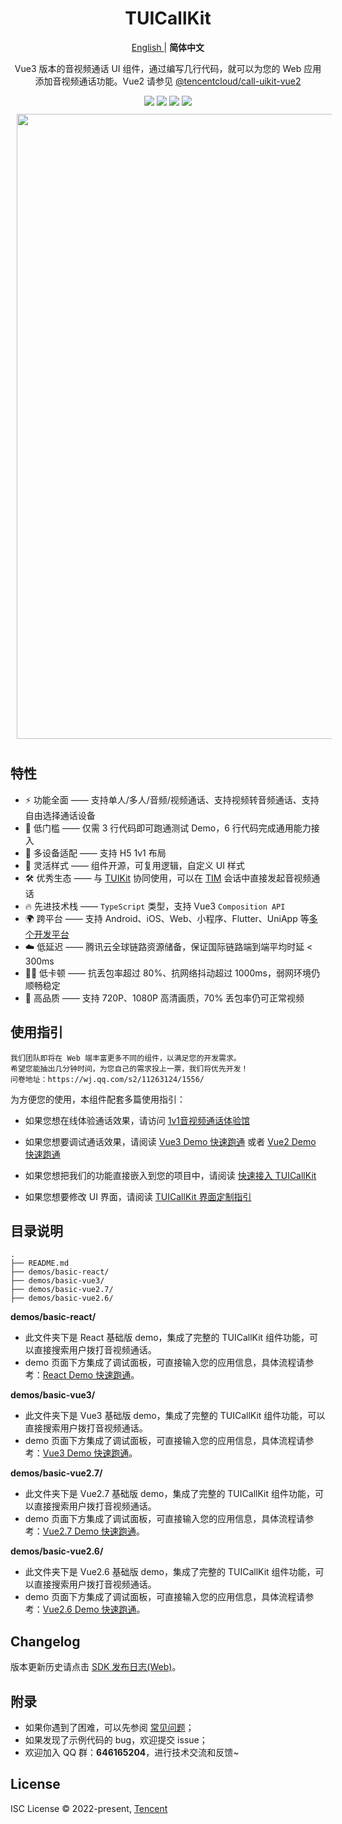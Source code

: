 <h1 align="center"> TUICallKit </h1>

<p align="center"> 
<a href="https://github.com/tencentyun/TUICallKit/blob/main/Web/README.md"> English </a> | <b> 简体中文 </b>
</p>

<p align="center">Vue3 版本的音视频通话 UI 组件，通过编写几行代码，就可以为您的 Web 应用添加音视频通话功能。Vue2 请参见 <a href="https://www.npmjs.com/package/@tencentcloud/call-uikit-vue2"> @tencentcloud/call-uikit-vue2 </a></p>
<!-- <p>在线演示 | Demo 跑通 | 快速接入 </p> -->

<div align="center">
<img src="https://img.shields.io/npm/v/@tencentcloud/call-uikit-vue">
<img src="https://img.shields.io/badge/Vue-%5E3.0.0-brightgreen">
<img src="https://img.shields.io/badge/support-docs%20%26%20demos-yellow">
<img src="https://img.shields.io/npm/l/@tencentcloud/call-uikit-vue">
<!-- https://shields.io/category/version  - tag: docs/demos, H5, v1.0.3(changelog), 
GitHub Release Date: -->
</div>

<img src="https://user-images.githubusercontent.com/57169560/194707785-6d2e1aca-5ee7-427a-be62-19699578e684.gif" style="width: 1000px; margin: 10px;" align="center">

## 特性

<!-- - 底层使用 腾讯云即时通信与音视频能力，效果媲美微信 -->
<!-- - 📦 开箱即用 —— 未引入除 SDK 外其他 npm 依赖，有效控制代码体积 -->
- ⚡️ 功能全面 —— 支持单人/多人/音频/视频通话、支持视频转音频通话、支持自由选择通话设备
- 🌟 低门槛 —— 仅需 3 行代码即可跑通测试 Demo，6 行代码完成通用能力接入
- 📱 多设备适配 —— 支持 H5 1v1 布局
- 🎨 灵活样式 —— 组件开源，可复用逻辑，自定义 UI 样式
- 🛠 优秀生态 —— 与 [TUIKit](https://cloud.tencent.com/document/product/269/79737) 协同使用，可以在 [TIM](https://cloud.tencent.com/document/product/269) 会话中直接发起音视频通话
- 🔥 先进技术栈 —— `TypeScript` 类型，支持 Vue3 `Composition API`
- 🌍 跨平台 —— 支持 Android、iOS、Web、小程序、Flutter、UniApp 等[多个开发平台](https://cloud.tencent.com/document/product/647/78742)
- ☁️ 低延迟 —— 腾讯云全球链路资源储备，保证国际链路端到端平均时延 < 300ms
- 🤙🏻 低卡顿 —— 抗丢包率超过 80%、抗网络抖动超过 1000ms，弱网环境仍顺畅稳定
- 🌈 高品质 —— 支持 720P、1080P 高清画质，70% 丢包率仍可正常视频

## 使用指引

```text
我们团队即将在 Web 端丰富更多不同的组件，以满足您的开发需求。
希望您能抽出几分钟时间，为您自己的需求投上一票，我们将优先开发！
问卷地址：https://wj.qq.com/s2/11263124/1556/
```

为方便您的使用，本组件配套多篇使用指引：

- 如果您想在线体验通话效果，请访问 [1v1音视频通话体验馆](https://web.sdk.qcloud.com/component/experience-center/index.html#/detail?scene=callkit)

- 如果您想要调试通话效果，请阅读 [Vue3 Demo 快速跑通](https://github.com/tencentyun/TUICallKit/blob/main/Web/demos/basic-vue3/README.md) 或者 [Vue2 Demo 快速跑通](https://github.com/tencentyun/TUICallKit/blob/main/Web/demos/basic-vue2/README.md)

- 如果您想把我们的功能直接嵌入到您的项目中，请阅读 [快速接入 TUICallKit](https://cloud.tencent.com/document/product/647/78731)

- 如果您想要修改 UI 界面，请阅读 [TUICallKit 界面定制指引](https://cloud.tencent.com/document/product/647/81014)

## 目录说明

```text
.
├── README.md
├── demos/basic-react/
├── demos/basic-vue3/
├── demos/basic-vue2.7/
├── demos/basic-vue2.6/
```

**demos/basic-react/**

- 此文件夹下是 React 基础版 demo，集成了完整的 TUICallKit 组件功能，可以直接搜索用户拨打音视频通话。
- demo 页面下方集成了调试面板，可直接输入您的应用信息，具体流程请参考：[React Demo 快速跑通](https://github.com/tencentyun/TUICallKit/blob/main/Web/demos/basic-react/README.zh-CN.md)。

**demos/basic-vue3/**

- 此文件夹下是 Vue3 基础版 demo，集成了完整的 TUICallKit 组件功能，可以直接搜索用户拨打音视频通话。
- demo 页面下方集成了调试面板，可直接输入您的应用信息，具体流程请参考：[Vue3 Demo 快速跑通](https://github.com/tencentyun/TUICallKit/blob/main/Web/demos/basic-vue3/README.zh-CN.md)。

**demos/basic-vue2.7/**

- 此文件夹下是 Vue2.7 基础版 demo，集成了完整的 TUICallKit 组件功能，可以直接搜索用户拨打音视频通话。
- demo 页面下方集成了调试面板，可直接输入您的应用信息，具体流程请参考：[Vue2.7 Demo 快速跑通](https://github.com/tencentyun/TUICallKit/blob/main/Web/demos/basic-vue2.7/README.zh-CN.md)。

**demos/basic-vue2.6/**

- 此文件夹下是 Vue2.6 基础版 demo，集成了完整的 TUICallKit 组件功能，可以直接搜索用户拨打音视频通话。
- demo 页面下方集成了调试面板，可直接输入您的应用信息，具体流程请参考：[Vue2.6 Demo 快速跑通](https://github.com/tencentyun/TUICallKit/blob/main/Web/demos/basic-vue2.6/README.zh-CN.md)。

## Changelog

版本更新历史请点击 [SDK 发布日志(Web)](https://cloud.tencent.com/document/product/647/80930)。

## 附录

- 如果你遇到了困难，可以先参阅 [常见问题](https://cloud.tencent.com/document/product/647/78769)；
- 如果发现了示例代码的 bug，欢迎提交 issue；
- 欢迎加入 QQ 群：**646165204**，进行技术交流和反馈~

## License

ISC License © 2022-present, [Tencent](https://www.tencent.com/)
